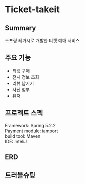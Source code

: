 # Ticket-takeit

## Summary

스프링 레거시로 개발한 티켓 예매 서비스

## 주요 기능

* 티켓 구매
* 전시 정보 조회
* 리뷰 남기기
* 사진 첨부
* 유저

## 프로젝트 스펙

Framework: Spring 5.2.2  
Payment module: iamport  
build tool: Maven  
IDE: InteliJ

## ERD

## 트러블슈팅
